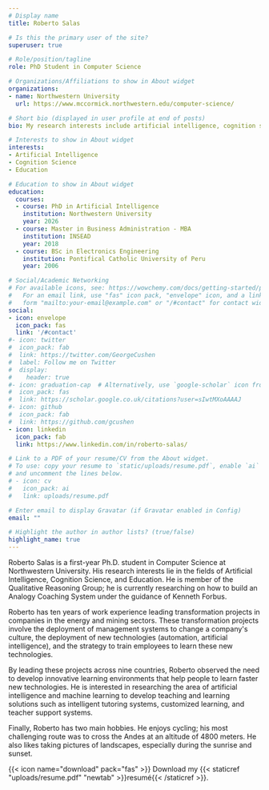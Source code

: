 ```yaml
---
# Display name
title: Roberto Salas

# Is this the primary user of the site?
superuser: true

# Role/position/tagline
role: PhD Student in Computer Science

# Organizations/Affiliations to show in About widget
organizations:
- name: Northwestern University
  url: https://www.mccormick.northwestern.edu/computer-science/

# Short bio (displayed in user profile at end of posts)
bio: My research interests include artificial intelligence, cognition science, and education.

# Interests to show in About widget
interests:
- Artificial Intelligence
- Cognition Science
- Education

# Education to show in About widget
education:
  courses:
  - course: PhD in Artificial Intelligence
    institution: Northwestern University
    year: 2026
  - course: Master in Business Administration - MBA
    institution: INSEAD
    year: 2018
  - course: BSc in Electronics Engineering 
    institution: Pontifical Catholic University of Peru
    year: 2006

# Social/Academic Networking
# For available icons, see: https://wowchemy.com/docs/getting-started/page-builder/#icons
#   For an email link, use "fas" icon pack, "envelope" icon, and a link in the
#   form "mailto:your-email@example.com" or "/#contact" for contact widget.
social:
- icon: envelope
  icon_pack: fas
  link: '/#contact'
#- icon: twitter
#  icon_pack: fab
#  link: https://twitter.com/GeorgeCushen
#  label: Follow me on Twitter
#  display:
#    header: true
#- icon: graduation-cap  # Alternatively, use `google-scholar` icon from `ai` icon pack
#  icon_pack: fas
#  link: https://scholar.google.co.uk/citations?user=sIwtMXoAAAAJ
#- icon: github
#  icon_pack: fab
#  link: https://github.com/gcushen
- icon: linkedin
  icon_pack: fab
  link: https://www.linkedin.com/in/roberto-salas/

# Link to a PDF of your resume/CV from the About widget.
# To use: copy your resume to `static/uploads/resume.pdf`, enable `ai` icons in `params.toml`,
# and uncomment the lines below.
# - icon: cv
#   icon_pack: ai
#   link: uploads/resume.pdf

# Enter email to display Gravatar (if Gravatar enabled in Config)
email: ""

# Highlight the author in author lists? (true/false)
highlight_name: true
---
```


Roberto Salas is a first-year Ph.D. student in Computer Science at Northwestern University. His research interests lie in the fields of Artificial Intelligence, Cognition Science, and Education. He is member of the Qualitative Reasoning Group; he is currently researching on how to build an Analogy Coaching System under the guidance of Kenneth Forbus. 

Roberto has ten years of work experience leading transformation projects in companies in the energy and mining sectors. These transformation projects involve the deployment of management systems to change a company's culture, the deployment of new technologies (automation, artificial intelligence), and the strategy to train employees to learn these new technologies. 

By leading these projects across nine countries, Roberto observed the need to develop innovative learning environments that help people to learn faster new technologies. He is interested in researching the area of artificial intelligence and machine learning to develop teaching and learning solutions such as intelligent tutoring systems, customized learning, and teacher support systems.

Finally, Roberto has two main hobbies. He enjoys cycling; his most challenging route was to cross the Andes at an altitude of 4800 meters. He also likes taking pictures of landscapes, especially during the sunrise and sunset.

{{< icon name="download" pack="fas" >}} Download my {{< staticref "uploads/resume.pdf" "newtab" >}}resumé{{< /staticref >}}.
